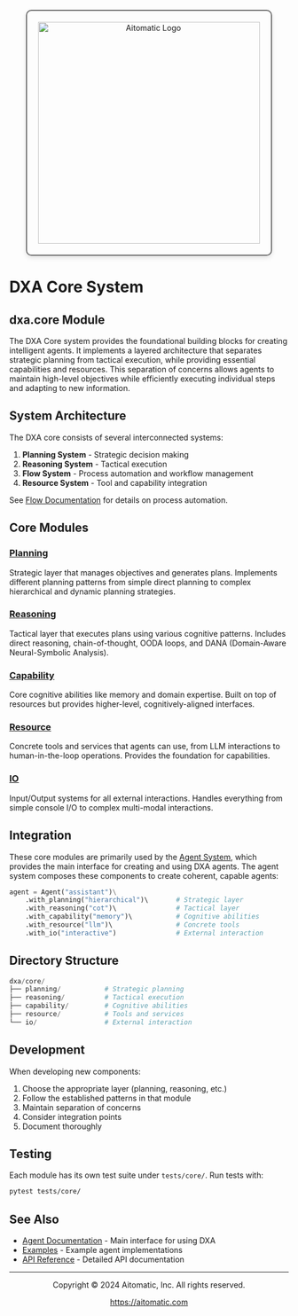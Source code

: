 <!-- markdownlint-disable MD041 -->
<!-- markdownlint-disable MD033 -->
<p align="center">
  <img src="https://cdn.prod.website-files.com/62a10970901ba826988ed5aa/62d942adcae82825089dabdb_aitomatic-logo-black.png" alt="Aitomatic Logo" width="400" style="border: 2px solid #666; border-radius: 10px; padding: 20px; box-shadow: 0 4px 8px rgba(0,0,0,0.1);"/>
</p>

# DXA Core System

## dxa.core Module

The DXA Core system provides the foundational building blocks for creating intelligent agents. It implements a layered architecture that separates strategic planning from tactical execution, while providing essential capabilities and resources. This separation of concerns allows agents to maintain high-level objectives while efficiently executing individual steps and adapting to new information.

## System Architecture

The DXA core consists of several interconnected systems:

1. **Planning System** - Strategic decision making
2. **Reasoning System** - Tactical execution
3. **Flow System** - Process automation and workflow management
4. **Resource System** - Tool and capability integration

See [Flow Documentation](../flow/README.md) for details on process automation.

## Core Modules

### [Planning](planning/README.md)

Strategic layer that manages objectives and generates plans. Implements different planning patterns from simple direct planning to complex hierarchical and dynamic planning strategies.

### [Reasoning](reasoning/README.md)

Tactical layer that executes plans using various cognitive patterns. Includes direct reasoning, chain-of-thought, OODA loops, and DANA (Domain-Aware Neural-Symbolic Analysis).

### [Capability](capability/README.md)

Core cognitive abilities like memory and domain expertise. Built on top of resources but provides higher-level, cognitively-aligned interfaces.

### [Resource](resource/README.md)

Concrete tools and services that agents can use, from LLM interactions to human-in-the-loop operations. Provides the foundation for capabilities.

### [IO](io/README.md)

Input/Output systems for all external interactions. Handles everything from simple console I/O to complex multi-modal interactions.

## Integration

These core modules are primarily used by the [Agent System](../agent/README.md), which provides the main interface for creating and using DXA agents. The agent system composes these components to create coherent, capable agents:

```python
agent = Agent("assistant")\
    .with_planning("hierarchical")\       # Strategic layer
    .with_reasoning("cot")\               # Tactical layer
    .with_capability("memory")\           # Cognitive abilities
    .with_resource("llm")\                # Concrete tools
    .with_io("interactive")               # External interaction
```

## Directory Structure

```python
dxa/core/
├── planning/           # Strategic planning
├── reasoning/          # Tactical execution
├── capability/         # Cognitive abilities
├── resource/           # Tools and services
└── io/                 # External interaction
```

## Development

When developing new components:

1. Choose the appropriate layer (planning, reasoning, etc.)
2. Follow the established patterns in that module
3. Maintain separation of concerns
4. Consider integration points
5. Document thoroughly

## Testing

Each module has its own test suite under `tests/core/`. Run tests with:

```bash
pytest tests/core/
```

## See Also

- [Agent Documentation](../agent/README.md) - Main interface for using DXA
- [Examples](../../examples/README.md) - Example agent implementations
- [API Reference](../../docs/api/README.md) - Detailed API documentation

---

<p align="center">
Copyright © 2024 Aitomatic, Inc. All rights reserved.
</p>

<p align="center">
<a href="https://aitomatic.com">https://aitomatic.com</a>
</p>
